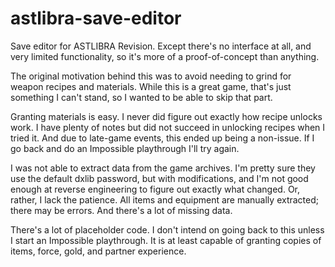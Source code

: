 # astlibra-save-editor
Save editor for ASTLIBRA Revision. Except there's no interface at all, and very limited functionality, so it's more of a proof-of-concept than anything.

The original motivation behind this was to avoid needing to grind for weapon recipes and materials. While this is a great game, that's just something I can't stand, so I wanted to be able to skip that part.

Granting materials is easy. I never did figure out exactly how recipe unlocks work. I have plenty of notes but did not succeed in unlocking recipes when I tried it. And due to late-game events, this ended up being a non-issue. If I go back and do an Impossible playthrough I'll try again.

I was not able to extract data from the game archives. I'm pretty sure they use the default dxlib password, but with modifications, and I'm not good enough at reverse engineering to figure out exactly what changed. Or, rather, I lack the patience. All items and equipment are manually extracted; there may be errors. And there's a lot of missing data.

There's a lot of placeholder code. I don't intend on going back to this unless I start an Impossible playthrough. It is at least capable of granting copies of items, force, gold, and partner experience.
